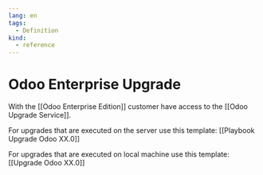```yaml
---
lang: en
tags:
  - Definition
kind:
  - reference
---
```

# Odoo Enterprise Upgrade

With the [[Odoo Enterprise Edition]] customer have access to the [[Odoo Upgrade Service]].

For upgrades that are executed on the server use this template: [[Playbook Upgrade Odoo XX.0]]

For upgrades that are executed on local machine use this template: [[Upgrade Odoo XX.0]]